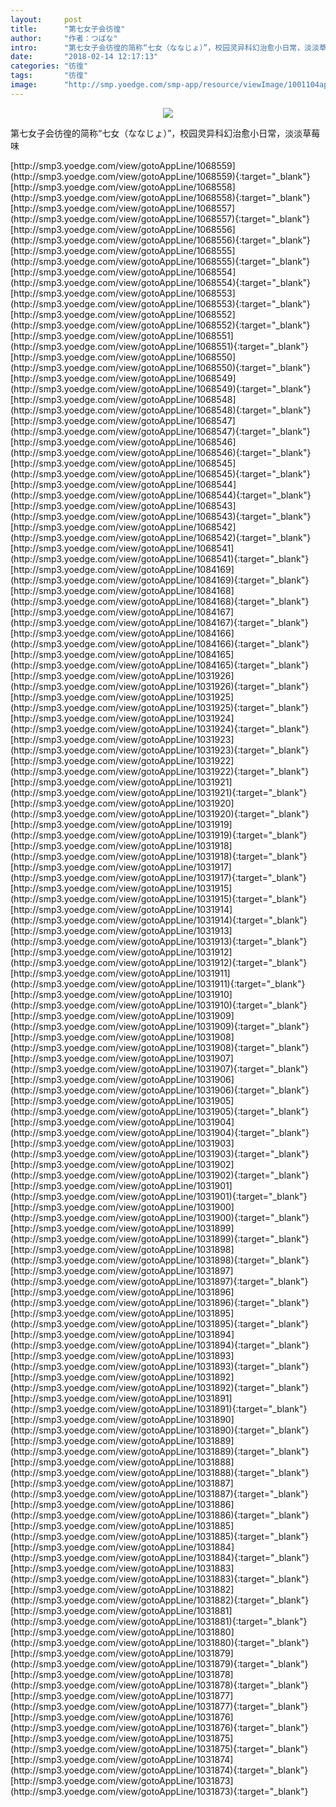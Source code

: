 ```yaml
---
layout:     post
title:      "第七女子会彷徨"
author:     "作者：つばな"
intro:      "第七女子会彷徨的简称“七女（ななじょ）”，校园灵异科幻治愈小日常，淡淡草莓味"
date:       "2018-02-14 12:17:13"
categories: "彷徨"
tags:       "彷徨"
image:      "http://smp.yoedge.com/smp-app/resource/viewImage/1001104appline.png"
---
```

<div style="text-align: center">
<p><img src="http://smp.yoedge.com/smp-app/resource/viewImage/1001104appline.png"/></p>
</div>
<p class="post-meta">
<span>第七女子会彷徨的简称“七女（ななじょ）”，校园灵异科幻治愈小日常，淡淡草莓味</span>
</p>
[http://smp3.yoedge.com/view/gotoAppLine/1068559](http://smp3.yoedge.com/view/gotoAppLine/1068559){:target="_blank"}
[http://smp3.yoedge.com/view/gotoAppLine/1068558](http://smp3.yoedge.com/view/gotoAppLine/1068558){:target="_blank"}
[http://smp3.yoedge.com/view/gotoAppLine/1068557](http://smp3.yoedge.com/view/gotoAppLine/1068557){:target="_blank"}
[http://smp3.yoedge.com/view/gotoAppLine/1068556](http://smp3.yoedge.com/view/gotoAppLine/1068556){:target="_blank"}
[http://smp3.yoedge.com/view/gotoAppLine/1068555](http://smp3.yoedge.com/view/gotoAppLine/1068555){:target="_blank"}
[http://smp3.yoedge.com/view/gotoAppLine/1068554](http://smp3.yoedge.com/view/gotoAppLine/1068554){:target="_blank"}
[http://smp3.yoedge.com/view/gotoAppLine/1068553](http://smp3.yoedge.com/view/gotoAppLine/1068553){:target="_blank"}
[http://smp3.yoedge.com/view/gotoAppLine/1068552](http://smp3.yoedge.com/view/gotoAppLine/1068552){:target="_blank"}
[http://smp3.yoedge.com/view/gotoAppLine/1068551](http://smp3.yoedge.com/view/gotoAppLine/1068551){:target="_blank"}
[http://smp3.yoedge.com/view/gotoAppLine/1068550](http://smp3.yoedge.com/view/gotoAppLine/1068550){:target="_blank"}
[http://smp3.yoedge.com/view/gotoAppLine/1068549](http://smp3.yoedge.com/view/gotoAppLine/1068549){:target="_blank"}
[http://smp3.yoedge.com/view/gotoAppLine/1068548](http://smp3.yoedge.com/view/gotoAppLine/1068548){:target="_blank"}
[http://smp3.yoedge.com/view/gotoAppLine/1068547](http://smp3.yoedge.com/view/gotoAppLine/1068547){:target="_blank"}
[http://smp3.yoedge.com/view/gotoAppLine/1068546](http://smp3.yoedge.com/view/gotoAppLine/1068546){:target="_blank"}
[http://smp3.yoedge.com/view/gotoAppLine/1068545](http://smp3.yoedge.com/view/gotoAppLine/1068545){:target="_blank"}
[http://smp3.yoedge.com/view/gotoAppLine/1068544](http://smp3.yoedge.com/view/gotoAppLine/1068544){:target="_blank"}
[http://smp3.yoedge.com/view/gotoAppLine/1068543](http://smp3.yoedge.com/view/gotoAppLine/1068543){:target="_blank"}
[http://smp3.yoedge.com/view/gotoAppLine/1068542](http://smp3.yoedge.com/view/gotoAppLine/1068542){:target="_blank"}
[http://smp3.yoedge.com/view/gotoAppLine/1068541](http://smp3.yoedge.com/view/gotoAppLine/1068541){:target="_blank"}
[http://smp3.yoedge.com/view/gotoAppLine/1084169](http://smp3.yoedge.com/view/gotoAppLine/1084169){:target="_blank"}
[http://smp3.yoedge.com/view/gotoAppLine/1084168](http://smp3.yoedge.com/view/gotoAppLine/1084168){:target="_blank"}
[http://smp3.yoedge.com/view/gotoAppLine/1084167](http://smp3.yoedge.com/view/gotoAppLine/1084167){:target="_blank"}
[http://smp3.yoedge.com/view/gotoAppLine/1084166](http://smp3.yoedge.com/view/gotoAppLine/1084166){:target="_blank"}
[http://smp3.yoedge.com/view/gotoAppLine/1084165](http://smp3.yoedge.com/view/gotoAppLine/1084165){:target="_blank"}
[http://smp3.yoedge.com/view/gotoAppLine/1031926](http://smp3.yoedge.com/view/gotoAppLine/1031926){:target="_blank"}
[http://smp3.yoedge.com/view/gotoAppLine/1031925](http://smp3.yoedge.com/view/gotoAppLine/1031925){:target="_blank"}
[http://smp3.yoedge.com/view/gotoAppLine/1031924](http://smp3.yoedge.com/view/gotoAppLine/1031924){:target="_blank"}
[http://smp3.yoedge.com/view/gotoAppLine/1031923](http://smp3.yoedge.com/view/gotoAppLine/1031923){:target="_blank"}
[http://smp3.yoedge.com/view/gotoAppLine/1031922](http://smp3.yoedge.com/view/gotoAppLine/1031922){:target="_blank"}
[http://smp3.yoedge.com/view/gotoAppLine/1031921](http://smp3.yoedge.com/view/gotoAppLine/1031921){:target="_blank"}
[http://smp3.yoedge.com/view/gotoAppLine/1031920](http://smp3.yoedge.com/view/gotoAppLine/1031920){:target="_blank"}
[http://smp3.yoedge.com/view/gotoAppLine/1031919](http://smp3.yoedge.com/view/gotoAppLine/1031919){:target="_blank"}
[http://smp3.yoedge.com/view/gotoAppLine/1031918](http://smp3.yoedge.com/view/gotoAppLine/1031918){:target="_blank"}
[http://smp3.yoedge.com/view/gotoAppLine/1031917](http://smp3.yoedge.com/view/gotoAppLine/1031917){:target="_blank"}
[http://smp3.yoedge.com/view/gotoAppLine/1031915](http://smp3.yoedge.com/view/gotoAppLine/1031915){:target="_blank"}
[http://smp3.yoedge.com/view/gotoAppLine/1031914](http://smp3.yoedge.com/view/gotoAppLine/1031914){:target="_blank"}
[http://smp3.yoedge.com/view/gotoAppLine/1031913](http://smp3.yoedge.com/view/gotoAppLine/1031913){:target="_blank"}
[http://smp3.yoedge.com/view/gotoAppLine/1031912](http://smp3.yoedge.com/view/gotoAppLine/1031912){:target="_blank"}
[http://smp3.yoedge.com/view/gotoAppLine/1031911](http://smp3.yoedge.com/view/gotoAppLine/1031911){:target="_blank"}
[http://smp3.yoedge.com/view/gotoAppLine/1031910](http://smp3.yoedge.com/view/gotoAppLine/1031910){:target="_blank"}
[http://smp3.yoedge.com/view/gotoAppLine/1031909](http://smp3.yoedge.com/view/gotoAppLine/1031909){:target="_blank"}
[http://smp3.yoedge.com/view/gotoAppLine/1031908](http://smp3.yoedge.com/view/gotoAppLine/1031908){:target="_blank"}
[http://smp3.yoedge.com/view/gotoAppLine/1031907](http://smp3.yoedge.com/view/gotoAppLine/1031907){:target="_blank"}
[http://smp3.yoedge.com/view/gotoAppLine/1031906](http://smp3.yoedge.com/view/gotoAppLine/1031906){:target="_blank"}
[http://smp3.yoedge.com/view/gotoAppLine/1031905](http://smp3.yoedge.com/view/gotoAppLine/1031905){:target="_blank"}
[http://smp3.yoedge.com/view/gotoAppLine/1031904](http://smp3.yoedge.com/view/gotoAppLine/1031904){:target="_blank"}
[http://smp3.yoedge.com/view/gotoAppLine/1031903](http://smp3.yoedge.com/view/gotoAppLine/1031903){:target="_blank"}
[http://smp3.yoedge.com/view/gotoAppLine/1031902](http://smp3.yoedge.com/view/gotoAppLine/1031902){:target="_blank"}
[http://smp3.yoedge.com/view/gotoAppLine/1031901](http://smp3.yoedge.com/view/gotoAppLine/1031901){:target="_blank"}
[http://smp3.yoedge.com/view/gotoAppLine/1031900](http://smp3.yoedge.com/view/gotoAppLine/1031900){:target="_blank"}
[http://smp3.yoedge.com/view/gotoAppLine/1031899](http://smp3.yoedge.com/view/gotoAppLine/1031899){:target="_blank"}
[http://smp3.yoedge.com/view/gotoAppLine/1031898](http://smp3.yoedge.com/view/gotoAppLine/1031898){:target="_blank"}
[http://smp3.yoedge.com/view/gotoAppLine/1031897](http://smp3.yoedge.com/view/gotoAppLine/1031897){:target="_blank"}
[http://smp3.yoedge.com/view/gotoAppLine/1031896](http://smp3.yoedge.com/view/gotoAppLine/1031896){:target="_blank"}
[http://smp3.yoedge.com/view/gotoAppLine/1031895](http://smp3.yoedge.com/view/gotoAppLine/1031895){:target="_blank"}
[http://smp3.yoedge.com/view/gotoAppLine/1031894](http://smp3.yoedge.com/view/gotoAppLine/1031894){:target="_blank"}
[http://smp3.yoedge.com/view/gotoAppLine/1031893](http://smp3.yoedge.com/view/gotoAppLine/1031893){:target="_blank"}
[http://smp3.yoedge.com/view/gotoAppLine/1031892](http://smp3.yoedge.com/view/gotoAppLine/1031892){:target="_blank"}
[http://smp3.yoedge.com/view/gotoAppLine/1031891](http://smp3.yoedge.com/view/gotoAppLine/1031891){:target="_blank"}
[http://smp3.yoedge.com/view/gotoAppLine/1031890](http://smp3.yoedge.com/view/gotoAppLine/1031890){:target="_blank"}
[http://smp3.yoedge.com/view/gotoAppLine/1031889](http://smp3.yoedge.com/view/gotoAppLine/1031889){:target="_blank"}
[http://smp3.yoedge.com/view/gotoAppLine/1031888](http://smp3.yoedge.com/view/gotoAppLine/1031888){:target="_blank"}
[http://smp3.yoedge.com/view/gotoAppLine/1031887](http://smp3.yoedge.com/view/gotoAppLine/1031887){:target="_blank"}
[http://smp3.yoedge.com/view/gotoAppLine/1031886](http://smp3.yoedge.com/view/gotoAppLine/1031886){:target="_blank"}
[http://smp3.yoedge.com/view/gotoAppLine/1031885](http://smp3.yoedge.com/view/gotoAppLine/1031885){:target="_blank"}
[http://smp3.yoedge.com/view/gotoAppLine/1031884](http://smp3.yoedge.com/view/gotoAppLine/1031884){:target="_blank"}
[http://smp3.yoedge.com/view/gotoAppLine/1031883](http://smp3.yoedge.com/view/gotoAppLine/1031883){:target="_blank"}
[http://smp3.yoedge.com/view/gotoAppLine/1031882](http://smp3.yoedge.com/view/gotoAppLine/1031882){:target="_blank"}
[http://smp3.yoedge.com/view/gotoAppLine/1031881](http://smp3.yoedge.com/view/gotoAppLine/1031881){:target="_blank"}
[http://smp3.yoedge.com/view/gotoAppLine/1031880](http://smp3.yoedge.com/view/gotoAppLine/1031880){:target="_blank"}
[http://smp3.yoedge.com/view/gotoAppLine/1031879](http://smp3.yoedge.com/view/gotoAppLine/1031879){:target="_blank"}
[http://smp3.yoedge.com/view/gotoAppLine/1031878](http://smp3.yoedge.com/view/gotoAppLine/1031878){:target="_blank"}
[http://smp3.yoedge.com/view/gotoAppLine/1031877](http://smp3.yoedge.com/view/gotoAppLine/1031877){:target="_blank"}
[http://smp3.yoedge.com/view/gotoAppLine/1031876](http://smp3.yoedge.com/view/gotoAppLine/1031876){:target="_blank"}
[http://smp3.yoedge.com/view/gotoAppLine/1031875](http://smp3.yoedge.com/view/gotoAppLine/1031875){:target="_blank"}
[http://smp3.yoedge.com/view/gotoAppLine/1031874](http://smp3.yoedge.com/view/gotoAppLine/1031874){:target="_blank"}
[http://smp3.yoedge.com/view/gotoAppLine/1031873](http://smp3.yoedge.com/view/gotoAppLine/1031873){:target="_blank"}


